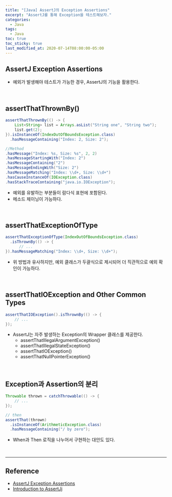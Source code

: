 ```yaml
---
title: "[Java] AssertJ의 Exception Assertions"
excerpt: "AssertJ를 통해 Exception을 테스트해보자."
categories:
  - Java
tags:
  - Java
toc: true
toc_sticky: true
last_modified_at: 2020-07-14T08:00:00-05:00
---
```


## AssertJ Exception Assertions

* 예외가 발생해야 테스트가 가능한 경우, AssertJ의 기능을 활용한다.

<br>

## assertThatThrownBy()

```java
assertThatThrownBy(() -> {
    List<String> list = Arrays.asList("String one", "String two");
    list.get(2);
}).isInstanceOf(IndexOutOfBoundsException.class)
  .hasMessageContaining("Index: 2, Size: 2");

//Method
.hasMessage("Index: %s, Size: %s", 2, 2)
.hasMessageStartingWith("Index: 2")
.hasMessageContaining("2")
.hasMessageEndingWith("Size: 2")
.hasMessageMatching("Index: \\d+, Size: \\d+")
.hasCauseInstanceOf(IOException.class)
.hasStackTraceContaining("java.io.IOException");
```

* 예외를 유발하는 부분들이 람다식 표현에 포함된다.
* 메소드 체이닝이 가능하다.

<br>

## assertThatExceptionOfType

```java
assertThatExceptionOfType(IndexOutOfBoundsException.class)
  .isThrownBy(() -> {
      // ...
}).hasMessageMatching("Index: \\d+, Size: \\d+");
```

* 위 방법과 유사하지만, 예외 클래스가 두괄식으로 제시되어 더 직관적으로 예외 확인이 가능하다.

<br>

## assertThatIOException and Other Common Types

```java
assertThatIOException().isThrownBy(() -> {
    // ...
});
```

* AssertJ는 자주 발생하는 Exception의 Wrapper 클래스를 제공한다.
  * assertThatIllegalArgumentException()
  * assertThatIllegalStateException()
  * assertThatIOException()
  * assertThatNullPointerException()

<br>

## Exception과 Assertion의 분리

```java
Throwable thrown = catchThrowable(() -> {
    // ...
});

// then
assertThat(thrown)
  .isInstanceOf(ArithmeticException.class)
  .hasMessageContaining("/ by zero");
```

* When과 Then 로직을 나누어서 구현하는 대안도 있다.

<br>

---

## Reference

*	[AssertJ Exception Assertions](https://www.baeldung.com/assertj-exception-assertion)
* [Introduction to AssertJj](https://www.baeldung.com/introduction-to-assertj)
